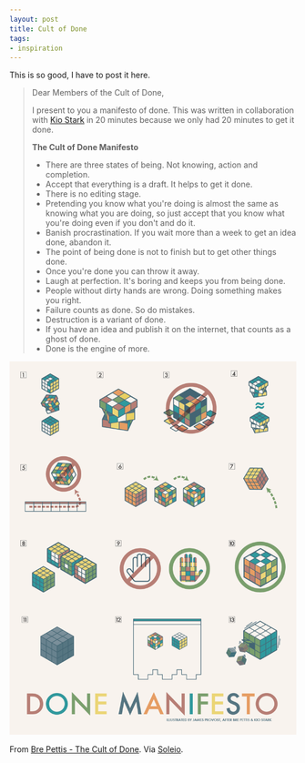 ```yaml
---
layout: post
title: Cult of Done
tags:
- inspiration
---
```


This is so good, I have to post it here.

> Dear Members of the Cult of Done,
> 
> I present to you a manifesto of done. This was written in collaboration with [Kio Stark](http://municipalarchive.wordpress.com/) in 20 minutes because we only had 20 minutes to get it done.
> 
> **The Cult of Done Manifesto**
>
> - There are three states of being. Not knowing, action and completion.</li>
> - Accept that everything is a draft. It helps to get it done.</li>
> - There is no editing stage.</li>
> - Pretending you know what you're doing is almost the same as knowing what you are doing, so just accept that you know what you're doing even if you don't and do it.</li>
> - Banish procrastination. If you wait more than a week to get an idea done, abandon it.</li>
> - The point of being done is not to finish but to get other things done.</li>
> - Once you're done you can throw it away.</li>
> - Laugh at perfection. It's boring and keeps you from being done.</li>
> - People without dirty hands are wrong. Doing something makes you right.</li>
> - Failure counts as done. So do mistakes.</li>
> - Destruction is a variant of done.</li>
> - If you have an idea and publish it on the internet, that counts as a ghost of done.</li>
> - Done is the engine of more.</li>

![Cult of Done, Visually](/images/cult-of-done-visually.png)

From [Bre Pettis - The Cult of Done](http://www.brepettis.com/blog/2009/3/3/the-cult-of-done-manifesto.html). Via [Soleio](http://sole.io).